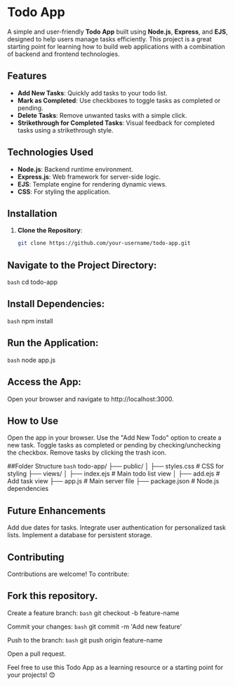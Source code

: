 # Todo App

A simple and user-friendly **Todo App** built using **Node.js**, **Express**, and **EJS**, designed to help users manage tasks efficiently. This project is a great starting point for learning how to build web applications with a combination of backend and frontend technologies.

## Features
- **Add New Tasks**: Quickly add tasks to your todo list.
- **Mark as Completed**: Use checkboxes to toggle tasks as completed or pending.
- **Delete Tasks**: Remove unwanted tasks with a simple click.
- **Strikethrough for Completed Tasks**: Visual feedback for completed tasks using a strikethrough style.

## Technologies Used
- **Node.js**: Backend runtime environment.
- **Express.js**: Web framework for server-side logic.
- **EJS**: Template engine for rendering dynamic views.
- **CSS**: For styling the application.

## Installation
1. **Clone the Repository**:
   ```bash
   git clone https://github.com/your-username/todo-app.git

## Navigate to the Project Directory:
```bash```
cd todo-app

## Install Dependencies:
```bash```
npm install

## Run the Application:
```bash```
node app.js

## Access the App:
Open your browser and navigate to http://localhost:3000.

## How to Use
Open the app in your browser.
Use the "Add New Todo" option to create a new task.
Toggle tasks as completed or pending by checking/unchecking the checkbox.
Remove tasks by clicking the trash icon.

##Folder Structure
```bash```
todo-app/
├── public/
│   ├── styles.css         # CSS for styling
├── views/
│   ├── index.ejs          # Main todo list view
│   ├── add.ejs            # Add task view
├── app.js                 # Main server file
├── package.json           # Node.js dependencies


## Future Enhancements
Add due dates for tasks.
Integrate user authentication for personalized task lists.
Implement a database for persistent storage.

## Contributing
Contributions are welcome! To contribute:

## Fork this repository.
Create a feature branch:
```bash```
git checkout -b feature-name

Commit your changes:
```bash```
git commit -m 'Add new feature'

Push to the branch:
```bash```
git push origin feature-name

Open a pull request.

Feel free to use this Todo App as a learning resource or a starting point for your projects! 😊
